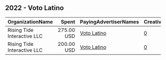 ## 2022 - Voto Latino 
|OrganizationName|Spent|PayingAdvertiserNames|CreativeUrls|Impressions|Genders|AgeBrackets|CountryCodes|BillingAddresses|CandidateBallotInformation|
|:---|---:|:---|:---|---:|:---|:---|:---|:---|:---|
|Rising Tide Interactive LLC|275.00 USD|[Voto Latino](2022/Voto_Latino.md)|[0](https://www.snap.com/political-ads/asset/2392ec0c29b973ec708db70ff4a0ac9224bbc70deba35a7d51a132b1946377d9?mediaType=png)|96,438||18+|united states|"1250 H St. NW,Washington,20005,US"|Voto Latino|
|Rising Tide Interactive LLC|200.00 USD|[Voto Latino](2022/Voto_Latino.md)|[0](https://www.snap.com/political-ads/asset/17a48f764ea79ccec39a1e3f9ba7bfe08fb0da9c4be61d20bfdc0fee6eb21ac9?mediaType=png)|58,321||18+|united states|"1250 H St. NW,Washington,20005,US"|Voto Latino|
